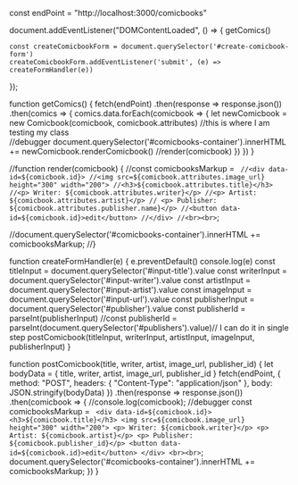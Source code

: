 const endPoint = "http://localhost:3000/comicbooks"

document.addEventListener("DOMContentLoaded", () => {
    getComics()

    const createComicbookForm = document.querySelector('#create-comicbook-form')
    createComicbookForm.addEventListener('submit', (e) => createFormHandler(e))
});

function getComics() {
    fetch(endPoint)
        .then(response => response.json())
        .then(comics => {
            comics.data.forEach(comicbook => {
                let newComicbook = new Comicbook(comicbook, comicbook.attributes) //this is where I am testing my class  
                    //debugger
                document.querySelector('#comicbooks-container').innerHTML += newComicbook.renderComicbook()
                    //render(comicbook)
            })
        })
}

//function render(comicbook) {
//const comicbooksMarkup = `
//<div data-id=${comicbook.id}>
//<img src=${comicbook.attributes.image_url} height="300" width="200">
//<h3>${comicbook.attributes.title}</h3>
//<p> Writer: ${comicbook.attributes.writer}</p>
//<p> Artist: ${comicbook.attributes.artist}</p>
// <p> Publisher: ${comicbook.attributes.publisher.name}</p>
//<button data-id=${comicbook.id}>edit</button>
//</div>
//<br><br>`;

//document.querySelector('#comicbooks-container').innerHTML += comicbooksMarkup;
//}

function createFormHandler(e) {
    e.preventDefault()
    console.log(e)
    const titleInput = document.querySelector('#input-title').value
    const writerInput = document.querySelector('#input-writer').value
    const artistInput = document.querySelector('#input-artist').value
    const imageInput = document.querySelector('#input-url').value
    const publisherInput = document.querySelector('#publisher').value
    const publisherId = parseInt(publisherInput)
        //const publisherId = parseInt(document.querySelector('#publishers').value)// I can do it in single step
    postComicbook(titleInput, writerInput, artistInput, imageInput, publisherInput)
}

function postComicbook(title, writer, artist, image_url, publisher_id) {
    let bodyData = { title, writer, artist, image_url, publisher_id }
    fetch(endPoint, {
            method: "POST",
            headers: { "Content-Type": "application/json" },
            body: JSON.stringify(bodyData)
        })
        .then(response => response.json())
        .then(comicbook => {
            //console.log(comicbook);
            //debugger
            const comicbooksMarkup = `
            <div data-id=${comicbook.id}>
            <h3>${comicbook.title}</h3>
            <img src=${comicbook.image_url} height="300" width="200">
            <p> Writer: ${comicbook.writer}</p>
            <p> Artist: ${comicbook.artist}</p>
            <p> Publisher: ${comicbook.publisher_id}</p>
            <button data-id=${comicbook.id}>edit</button>
            </div>
             <br><br>`;
            document.querySelector('#comicbooks-container').innerHTML += comicbooksMarkup;
        })
}